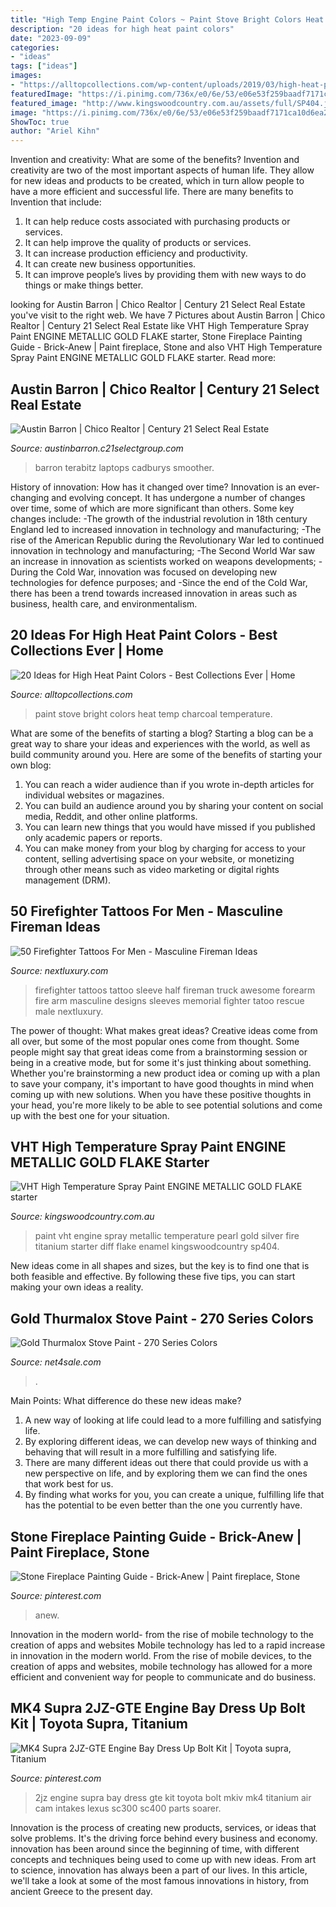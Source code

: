 ```yaml
---
title: "High Temp Engine Paint Colors ~ Paint Stove Bright Colors Heat Temp Charcoal Temperature"
description: "20 ideas for high heat paint colors"
date: "2023-09-09"
categories:
- "ideas"
tags: ["ideas"]
images:
- "https://alltopcollections.com/wp-content/uploads/2019/03/high-heat-paint-colors-new-stove-bright-high-temp-paint-charcoal-of-high-heat-paint-colors.jpg"
featuredImage: "https://i.pinimg.com/736x/e0/6e/53/e06e53f259baadf7171ca10d6ea2f5ca--toyota-supra-dress-up.jpg"
featured_image: "http://www.kingswoodcountry.com.au/assets/full/SP404.jpg"
image: "https://i.pinimg.com/736x/e0/6e/53/e06e53f259baadf7171ca10d6ea2f5ca--toyota-supra-dress-up.jpg"
ShowToc: true
author: "Ariel Kihn"
---
```



Invention and creativity: What are some of the benefits?
Invention and creativity are two of the most important aspects of human life. They allow for new ideas and products to be created, which in turn allow people to have a more efficient and successful life. There are many benefits to Invention that include: 
1. It can help reduce costs associated with purchasing products or services. 
2. It can help improve the quality of products or services. 
3. It can increase production efficiency and productivity. 
4. It can create new business opportunities. 
5. It can improve people’s lives by providing them with new ways to do things or make things better.

	

		
looking for Austin Barron | Chico Realtor | Century 21 Select Real Estate you've visit to the right web. We have 7 Pictures about Austin Barron | Chico Realtor | Century 21 Select Real Estate like VHT High Temperature Spray Paint ENGINE METALLIC GOLD FLAKE starter, Stone Fireplace Painting Guide - Brick-Anew | Paint fireplace, Stone and also VHT High Temperature Spray Paint ENGINE METALLIC GOLD FLAKE starter. Read more:
		
    
## Austin Barron | Chico Realtor | Century 21 Select Real Estate

<img loading=lazy src="https://upload.terabitz.com/u/c21select/agents/agt_210_77336.jpg?t=1553198176" onerror="this.onerror=null;this.src='https://tse4.mm.bing.net/th?id=OIP.d-PIt6Y7Tr05qFzcZC-dvQAAAA&amp;pid=15.1';" alt="Austin Barron | Chico Realtor | Century 21 Select Real Estate">

_Source: austinbarron.c21selectgroup.com_

>barron terabitz laptops cadburys smoother. 

	

History of innovation: How has it changed over time?
Innovation is an ever-changing and evolving concept. It has undergone a number of changes over time, some of which are more significant than others. 
Some key changes include: 
-The growth of the industrial revolution in 18th century England led to increased innovation in technology and manufacturing; 
-The rise of the American Republic during the Revolutionary War led to continued innovation in technology and manufacturing; 
-The Second World War saw an increase in innovation as scientists worked on weapons developments; 
-During the Cold War, innovation was focused on developing new technologies for defence purposes; and 
-Since the end of the Cold War, there has been a trend towards increased innovation in areas such as business, health care, and environmentalism.

    
## 20 Ideas For High Heat Paint Colors - Best Collections Ever | Home

<img loading=lazy src="https://alltopcollections.com/wp-content/uploads/2019/03/high-heat-paint-colors-new-stove-bright-high-temp-paint-charcoal-of-high-heat-paint-colors.jpg" onerror="this.onerror=null;this.src='https://tse4.mm.bing.net/th?id=OIP.VZ7ozOJSZMbodA3IX0ZuMgHaHa&amp;pid=15.1';" alt="20 Ideas for High Heat Paint Colors - Best Collections Ever | Home">

_Source: alltopcollections.com_

>paint stove bright colors heat temp charcoal temperature. 

	

What are some of the benefits of starting a blog?
Starting a blog can be a great way to share your ideas and experiences with the world, as well as build community around you. Here are some of the benefits of starting your own blog: 
1. You can reach a wider audience than if you wrote in-depth articles for individual websites or magazines. 
2. You can build an audience around you by sharing your content on social media, Reddit, and other online platforms. 
3. You can learn new things that you would have missed if you published only academic papers or reports. 
4. You can make money from your blog by charging for access to your content, selling advertising space on your website, or monetizing through other means such as video marketing or digital rights management (DRM).

    
## 50 Firefighter Tattoos For Men - Masculine Fireman Ideas

<img loading=lazy src="http://nextluxury.com/wp-content/uploads/awesome-male-firefighter-tattoos-half-sleeve.jpg" onerror="this.onerror=null;this.src='https://tse2.mm.bing.net/th?id=OIP.5T06QBH63Ioe-472WabCVQAAAA&amp;pid=15.1';" alt="50 Firefighter Tattoos For Men - Masculine Fireman Ideas">

_Source: nextluxury.com_

>firefighter tattoos tattoo sleeve half fireman truck awesome forearm fire arm masculine designs sleeves memorial fighter tatoo rescue male nextluxury. 

	

The power of thought: What makes great ideas?
Creative ideas come from all over, but some of the most popular ones come from thought. Some people might say that great ideas come from a brainstorming session or being in a creative mode, but for some it's just thinking about something. Whether you're brainstorming a new product idea or coming up with a plan to save your company, it's important to have good thoughts in mind when coming up with new solutions. When you have these positive thoughts in your head, you're more likely to be able to see potential solutions and come up with the best one for your situation.

    
## VHT High Temperature Spray Paint ENGINE METALLIC GOLD FLAKE Starter

<img loading=lazy src="http://www.kingswoodcountry.com.au/assets/full/SP404.jpg" onerror="this.onerror=null;this.src='https://tse2.mm.bing.net/th?id=OIP.JRkHKx0O30uvD9a9D5qYAQHaHa&amp;pid=15.1';" alt="VHT High Temperature Spray Paint ENGINE METALLIC GOLD FLAKE starter">

_Source: kingswoodcountry.com.au_

>paint vht engine spray metallic temperature pearl gold silver fire titanium starter diff flake enamel kingswoodcountry sp404. 

	

New ideas come in all shapes and sizes, but the key is to find one that is both feasible and effective. By following these five tips, you can start making your own ideas a reality.

    
## Gold Thurmalox Stove Paint - 270 Series Colors

<img loading=lazy src="https://www.net4sale.com/Shop/pc/catalog/270-07_gold_1717_general.jpg" onerror="this.onerror=null;this.src='https://tse2.mm.bing.net/th?id=OIP.gIOWF8fHqnC_BQXslLWTeQHaHa&amp;pid=15.1';" alt="Gold Thurmalox Stove Paint - 270 Series Colors">

_Source: net4sale.com_

>. 

	

Main Points: What difference do these new ideas make?
1. A new way of looking at life could lead to a more fulfilling and satisfying life.
2. By exploring different ideas, we can develop new ways of thinking and behaving that will result in a more fulfilling and satisfying life.
3. There are many different ideas out there that could provide us with a new perspective on life, and by exploring them we can find the ones that work best for us.
4. By finding what works for you, you can create a unique, fulfilling life that has the potential to be even better than the one you currently have.

    
## Stone Fireplace Painting Guide - Brick-Anew | Paint Fireplace, Stone

<img loading=lazy src="https://i.pinimg.com/originals/4f/00/19/4f00199859fbe3d5cfe16ec936a481a0.jpg" onerror="this.onerror=null;this.src='https://tse1.mm.bing.net/th?id=OIP.VOJ129pom9wfdPRoaeh8gAHaHa&amp;pid=15.1';" alt="Stone Fireplace Painting Guide - Brick-Anew | Paint fireplace, Stone">

_Source: pinterest.com_

>anew. 

	

Innovation in the modern world- from the rise of mobile technology to the creation of apps and websites
Mobile technology has led to a rapid increase in innovation in the modern world. From the rise of mobile devices, to the creation of apps and websites, mobile technology has allowed for a more efficient and convenient way for people to communicate and do business.

    
## MK4 Supra 2JZ-GTE Engine Bay Dress Up Bolt Kit | Toyota Supra, Titanium

<img loading=lazy src="https://i.pinimg.com/736x/e0/6e/53/e06e53f259baadf7171ca10d6ea2f5ca--toyota-supra-dress-up.jpg" onerror="this.onerror=null;this.src='https://tse3.mm.bing.net/th?id=OIP.C5mwGCULCmx0TMt3V50xdgHaE6&amp;pid=15.1';" alt="MK4 Supra 2JZ-GTE Engine Bay Dress Up Bolt Kit | Toyota supra, Titanium">

_Source: pinterest.com_

>2jz engine supra bay dress gte kit toyota bolt mkiv mk4 titanium air cam intakes lexus sc300 sc400 parts soarer. 

	

Innovation is the process of creating new products, services, or ideas that solve problems. It's the driving force behind every business and economy. innovation has been around since the beginning of time, with different concepts and techniques being used to come up with new ideas. From art to science, innovation has always been a part of our lives. In this article, we'll take a look at some of the most famous innovations in history, from ancient Greece to the present day.


